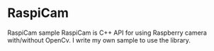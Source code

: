 # RaspiCam
RaspiCam sample
RaspiCam is C++ API for using Raspberry camera with/without OpenCv.
I write my own sample to use the library.
